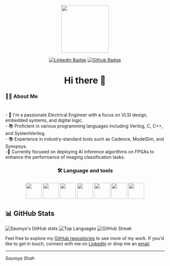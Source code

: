 <div align="center">
  <img height="150" src="https://techovedas.com/wp-content/uploads/2023/07/1.jpg"  />



[![Linkedin Badge](https://img.shields.io/badge/-Saumya%20Shah-blue?style=flat&logo=Linkedin&logoColor=white&link=https://www.linkedin.com/in/saumya-shah-ss/)](https://www.linkedin.com/in/saumya-shah-ss/)
[![Github Badge](https://img.shields.io/badge/-saumyatshah-000?style=flat&logo=Github&logoColor=white&link=https://github.com/saumyatshah)](https://github.com/saumyatshah)
</div>


<h1 align="center">Hi there 👋</h1>

###

<h3 align="left">👩‍💻  About Me</h3>

###

<p align="left"><br>- 🔭 I'm a passionate Electrical Engineer with a focus on VLSI design, embedded systems, and digital logic.<br>- 📚 Proficient in various programming languages including Verilog, C, C++, and SystemVerilog.<br>- 📚 Experience in industry-standard tools such as Cadence, ModelSim, and Synopsys. <br>-🔭 Currently focused on deploying AI inference algorithms on FPGAs to enhance the  performance of imaging classification tasks.</p>

###

<h3 align="center">🛠 Language and tools</h3>

###
<div align="center">
<img height="50" src="https://static-00.iconduck.com/assets.00/file-type-verilog-icon-256x256-goe8p7qm.png"/>
<img height="50" src="https://static-00.iconduck.com/assets.00/file-type-light-systemverilog-icon-512x512-n6etzhly.png"/>
<img height="50" src="https://mshr-h.gallerycdn.vsassets.io/extensions/mshr-h/veriloghdl/1.13.2/1707020468811/Microsoft.VisualStudio.Services.Icons.Default"/>
<img height="50" src="https://user-images.githubusercontent.com/42747200/46140125-da084900-c26d-11e8-8ea7-c45ae6306309.png"/>
<img height="50" src="https://encrypted-tbn0.gstatic.com/images?q=tbn:ANd9GcTP709eg4I7yNUF4N5WQI4z3-Yzut6bnACeMNVMjUDO4w&s"/>
<img height="50" src="https://user-images.githubusercontent.com/48672827/57464068-a2a35580-72ae-11e9-9d52-7cadbf0cb940.png"/>
<img height="50" src="https://banner2.cleanpng.com/20190623/yp/kisspng-python-computer-icons-programming-language-executa-5d0f0aa79779a6.6143656815612668556205.jpg"/>
  
</div>

## 📊 GitHub Stats
![Saumya's GitHub stats](https://github-readme-stats.vercel.app/api?username=saumyatshah&show_icons=true&theme=radical)
![Top Languages](https://github-readme-stats.vercel.app/api/top-langs/?username=saumyatshah&layout=compact&theme=radical)
![GitHub Streak](https://github-readme-streak-stats.herokuapp.com/?user=saumyatshah&theme=radical)

Feel free to explore my [GitHub repositories](https://github.com/saumyatshah) to see more of my work. If you'd like to get in touch, connect with me on [LinkedIn](https://www.linkedin.com/in/saumya-shah-ss/) or drop me an [email](mailto:saumya20shah@gmail.com).

---
*Saumya Shah*
